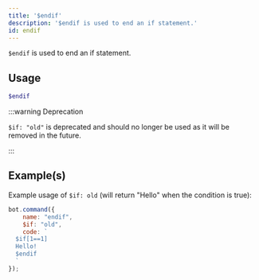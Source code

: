 ```yaml
---
title: '$endif'
description: '$endif is used to end an if statement.'
id: endif
---
```


`$endif` is used to end an if statement.

## Usage

```php
$endif
```

:::warning Deprecation


`$if: "old"` is deprecated and should no longer be used as it will be removed in the future.

:::


## Example(s)

Example usage of `$if: old` (will return "Hello" when the condition is true):

```javascript
bot.command({
    name: "endif",
    $if: "old",
    code: `
  $if[1==1]
  Hello!
  $endif
  `
});
```